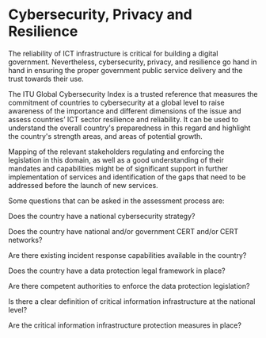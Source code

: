 # Cybersecurity, Privacy and Resilience

The reliability of ICT infrastructure is critical for building a digital government. Nevertheless, cybersecurity, privacy, and resilience go hand in hand in ensuring the proper government public service delivery and the trust towards their use.&#x20;

The ITU Global Cybersecurity Index is a trusted reference that measures the commitment of countries to cybersecurity at a global level to raise awareness of the importance and different dimensions of the issue and assess countries’ ICT sector resilience and reliability. It can be used to understand the overall country's preparedness in this regard and highlight the country's strength areas, and areas of potential growth.&#x20;

Mapping of the relevant stakeholders regulating and enforcing the legislation in this domain, as well as a good understanding of their mandates and capabilities might be of significant support in further implementation of services and identification of the gaps that need to be addressed before the launch of new services.&#x20;

Some questions that can be asked in the assessment process are:&#x20;

Does the country have a national cybersecurity strategy?&#x20;

Does the country have national and/or government CERT and/or CERT networks?&#x20;

Are there existing incident response capabilities available in the country?&#x20;

Does the country have a data protection legal framework in place?&#x20;

Are there competent authorities to enforce the data protection legislation?&#x20;

Is there a clear definition of critical information infrastructure at the national level?&#x20;

Are the critical information infrastructure protection measures in place?&#x20;

&#x20;
